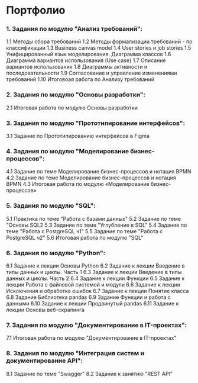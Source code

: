 # Портфолио

### 1. Задания по модулю "Анализ требований":

1.1 Методы сбора требований
1.2 Методы формализации требований - по классификации
1.3 Business canvas model
1.4 User stories и job stories
1.5 Унифицированный язык моделирования. Диаграмма классов
1.6 Диаграмма вариантов использования (Use case)
1.7 Описание вариантов использования
1.8 Диаграммы активности и последовательности
1.9 Согласование и управление изменениями требований
1.10 Итоговоая работа по Анализу требований

### 2. Задания по модулю "Основы разработки":

2.1 Итоговая работа по модулю Основы разработки

### 3. Задания по модулю "Прототипирование интерфейсов":

3.1 Задание по Прототипированию интерфейсов в Figma

### 4. Задания по модулю "Моделирование бизнес-процессов":

4.1 Задание по теме Моделирование бизнес-процессов и нотация BPMN
4.2 Задание по теме Моделирование бизнес-процессов и нотация BPMN 
4.3 Итоговая работа по модулю «Моделирование бизнес-процессов»

### 5. Задания по модулю "SQL":

5.1 Практика по теме "Работа с базами данных"
5.2 Задание по теме "Основы SQL2
5.3 Задание по теме "Углубление в SQL"
5.4 Задание по теме "Работа с PostgreSQL ч1"
5.5 Задание по теме "Работа с PostgreSQL ч2"
5.6 Итоговая работа по модулю "SQL"

### 6. Задания по модулю "Python":

6.1 Задание к лекции Основы Python
6.2 Задание к лекции Введение в типы данных и циклы. Часть 1
6.3 Задание к лекции Введение в типы данных и циклы. Часть 2
6.4 Задание к лекции Функции
6.5 Задание к лекции Работа с файловой системой и модули
6.6 Задание к лекции Исключения и обработка ошибок
6.7 Задание к лекции Понятие класса
6.8 Задание Библиотека pandas
6.9 Задание Функции и работа с данными
6.10 Задание к лекции Продвинутый pandas
6.11 Задание к лекции Основы веб-скрапинга

### 7. Задания по модулю "Документирование в IT-проектах":

7.1 Итоговая работа по модулю "Документирование в IT-проектах"

### 8. Задания по модулю "Интеграция систем и документирование API":

8.1 Задание по теме "Swagger"
8.2 Задание к занятию "REST API"